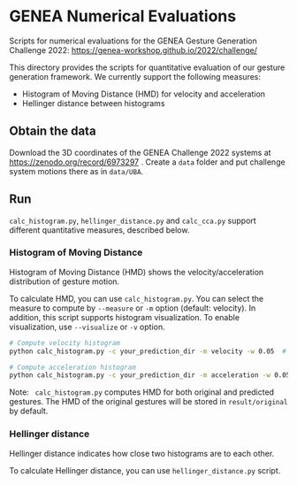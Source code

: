 # GENEA Numerical Evaluations

Scripts for numerical evaluations for the GENEA Gesture Generation Challenge 2022:
https://genea-workshop.github.io/2022/challenge/

This directory provides the scripts for quantitative evaluation of our gesture generation framework. We currently support the following measures:

- Histogram of Moving Distance (HMD) for velocity and acceleration
- Hellinger distance between histograms

## Obtain the data

Download the 3D coordinates of the GENEA Challenge 2022 systems at https://zenodo.org/record/6973297 .
Create a `data` folder and put challenge system motions there as in `data/UBA`.

## Run

`calc_histogram.py`, `hellinger_distance.py` and `calc_cca.py` support different quantitative measures, described below.

### Histogram of Moving Distance

Histogram of Moving Distance (HMD) shows the velocity/acceleration distribution of gesture motion.

To calculate HMD, you can use `calc_histogram.py`.
You can select the measure to compute by `--measure` or `-m` option (default: velocity).
In addition, this script supports histogram visualization. To enable visualization, use `--visualize` or `-v` option.

```sh
# Compute velocity histogram
python calc_histogram.py -c your_prediction_dir -m velocity -w 0.05  # You can change the bin width of the histogram

# Compute acceleration histogram
python calc_histogram.py -c your_prediction_dir -m acceleration -w 0.05
```

Note: ` calc_histogram.py` computes HMD for both original and predicted gestures. The HMD of the original gestures will be stored in `result/original` by default.

### Hellinger distance

Hellinger distance indicates how close two histograms are to each other.

To calculate Hellinger distance, you can use `hellinger_distance.py` script.
